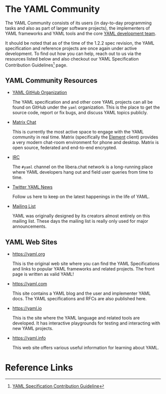 # The YAML Community

The YAML Community consists of its users (in day-to-day programming tasks and
also as part of larger software projects), the implementers of YAML frameworks
and YAML tools and the core [YAML development team](core).

It should be noted that as of the time of the 1.2.2 spec revision, the YAML
specification and reference projects are once again under active development.
To find out how you can help, reach out to us via the resources listed below
and also checkout our YAML Specification Contribution Guidelines[^contributing]
page.


## YAML Community Resources

* [YAML GitHub Organization](https://github.com/yaml/)

  The YAML specification and and other core YAML projects can all be found on
  GitHub under the `yaml` organization.
  This is the place to get the source code, report or fix bugs, and discuss
  YAML topics publicly.

* [Matrix Chat](https://matrix.to/#/#chat:yaml.io)

  This is currently the most active space to engage with the YAML community in
  real time.
  Matrix (specifically the [Element](https://element.io/) client) provides a
  very modern chat-room environment for phone and desktop.
  Matrix is open source, federated and end-to-end encrypted.

* [IRC](https://web.libera.chat/?channels#yaml)

  The `#yaml` channel on the libera.chat network is a long-running place where
  YAML developers hang out and field user queries from time to time.

* [Twitter YAML News](https://twitter.com/yamlnews)

  Follow us here to keep on the latest happenings in the life of YAML.

* [Mailing List](https://sourceforge.net/projects/yaml/lists/yaml-core)

  YAML was originally designed by its creators almost entirely on this mailing
  list.
  These days the mailing list is really only used for major announcements.


## YAML Web Sites

* <https://yaml.org>

  This is the original web site where you can find the YAML Specifications and
  links to popular YAML frameworks and related projects.
  The front page is written as valid YAML!

* <https://yaml.com>

  This site contains a YAML blog and the user and implementer YAML docs.
  The YAML specifications and RFCs are also published here.

* <https://yaml.io>

  This is the site where the YAML language and related tools are developed.
  It has interactive playgrounds for testing and interacting with new YAML
  projects.

* <https://yaml.info>

  This web site offers various useful information for learning about YAML.


# Reference Links

[^contributing]: [YAML Specification Contribution Guideline](https://github.com/yaml/yaml-spec/blob/main/.github/contributing.md)
